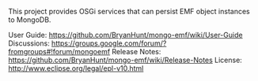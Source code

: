 This project provides OSGi services that can persist EMF object instances to MongoDB.

User Guide:     https://github.com/BryanHunt/mongo-emf/wiki/User-Guide
Discussions:    https://groups.google.com/forum/?fromgroups#!forum/mongoemf
Release Notes:  https://github.com/BryanHunt/mongo-emf/wiki/Release-Notes
License:        http://www.eclipse.org/legal/epl-v10.html
